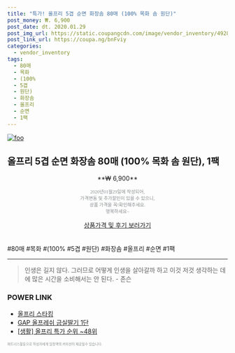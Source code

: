 ```yaml
--- 
title: "특가! 올프리 5겹 순면 화장솜 80매 (100% 목화 솜 원단)" 
post_money: ₩. 6,900 
post_date: dt. 2020.01.29 
post_img_url: https://static.coupangcdn.com/image/vendor_inventory/4928/efd99ca8feaf68b7ee76a78f5dd6c713deaa78a1516f70fd13aade708556.jpg 
post_link_url: https://coupa.ng/bnFviy 
categories: 
  - vendor_inventory 
tags: 
  - 80매 
  - 목화 
  - (100% 
  - 5겹 
  - 원단) 
  - 화장솜 
  - 올프리 
  - 순면 
  - 1팩 
--- 
```

[![foo](https://static.coupangcdn.com/image/vendor_inventory/4928/efd99ca8feaf68b7ee76a78f5dd6c713deaa78a1516f70fd13aade708556.jpg)](https://coupa.ng/bnFviy) 

## 올프리 5겹 순면 화장솜 80매 (100% 목화 솜 원단), 1팩 
<p style="text-align: center;">**₩ 6,900**</p> 
<p style="text-align: center;"><span style="color: #898c8f; font-family: Georgia,Times,serif; font-size: 0.75em;">2020년01월29일에 작성되어, <br>가격변동 및 추가할인이 있을 수 있으니,<br> 상품 가격을 꼭!확인해주세요.<br>행복하세요~</span> 
</p>	 
<div markdown="0" style="text-align: center;"><a href="https://coupa.ng/bnFviy" class="btn btn--success">상품가격 및 후기 보러가기</a></div> 
<br><br> 
  #80매 #목화 #(100% #5겹 #원단) #화장솜 #올프리 #순면 #1팩 
<hr> 

> 인생은 길지 않다. 그러므로 어떻게 인생을 살아갈까 하고 이것 저것 생각하는 데에 많은 시간을 소비해서는 안 된다. - 존슨 


### POWER LINK

* <a href="https://blog.naver.com/fasyy4321/221788586198" target="_blank">올프리 스타킹</a>
* <a href="https://blog.naver.com/sakai111/221780962390" target="_blank">GAP 올프레쉬 금실딸기 1단</a>
* <a href="https://blog.naver.com/sakai111/221788305564" target="_blank"> [생활] 올프리 특가 순위 ~48위</a>

<span style="color: #898c8f; font-family: Georgia,Times,serif; font-size: 0.55em;">파트너스활동으로 작성자에게 일정액의 커미션이 제공될수 있습니다.</span> 
